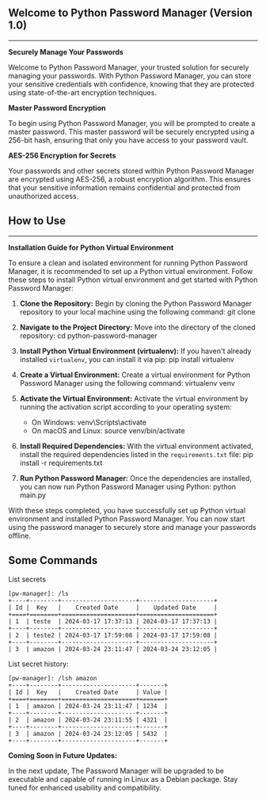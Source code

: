 ## Welcome to Python Password Manager (Version 1.0)
---
**Securely Manage Your Passwords**

Welcome to Python Password Manager, your trusted solution for securely managing your passwords. With Python Password Manager, you can store your sensitive credentials with confidence, knowing that they are protected using state-of-the-art encryption techniques.

**Master Password Encryption**

To begin using Python Password Manager, you will be prompted to create a master password. This master password will be securely encrypted using a 256-bit hash, ensuring that only you have access to your password vault.

**AES-256 Encryption for Secrets**

Your passwords and other secrets stored within Python Password Manager are encrypted using AES-256, a robust encryption algorithm. This ensures that your sensitive information remains confidential and protected from unauthorized access.

## How to Use
---
**Installation Guide for Python Virtual Environment**

To ensure a clean and isolated environment for running Python Password Manager, it is recommended to set up a Python virtual environment. Follow these steps to install Python virtual environment and get started with Python Password Manager:

1. **Clone the Repository:** Begin by cloning the Python Password Manager repository to your local machine using the following command:
   git clone <repository-url>
   
2. **Navigate to the Project Directory:** Move into the directory of the cloned repository:
   cd python-password-manager
   
3. **Install Python Virtual Environment (virtualenv):** If you haven't already installed `virtualenv`, you can install it via pip:
   pip install virtualenv
   
4. **Create a Virtual Environment:** Create a virtual environment for Python Password Manager using the following command:
   virtualenv venv
   
5. **Activate the Virtual Environment:** Activate the virtual environment by running the activation script according to your operating system:
   - On Windows:
     venv\Scripts\activate
   - On macOS and Linux:
     source venv/bin/activate
   
6. **Install Required Dependencies:** With the virtual environment activated, install the required dependencies listed in the `requirements.txt` file:
   pip install -r requirements.txt
   
7. **Run Python Password Manager:** Once the dependencies are installed, you can now run Python Password Manager using Python:
   python main.py

With these steps completed, you have successfully set up Python virtual environment and installed Python Password Manager. You can now start using the password manager to securely store and manage your passwords offline.

## Some Commands

List secrets
```
[pw-manager]: /ls
+----+--------+---------------------+---------------------+
| Id |  Key   |    Created Date     |    Updated Date     |
+====+========+=====================+=====================+
| 1  | teste  | 2024-03-17 17:37:13 | 2024-03-17 17:37:13 |
+----+--------+---------------------+---------------------+
| 2  | teste2 | 2024-03-17 17:59:08 | 2024-03-17 17:59:08 |
+----+--------+---------------------+---------------------+
| 3  | amazon | 2024-03-24 23:11:47 | 2024-03-24 23:12:05 |
```

List secret history:
```
[pw-manager]: /lsh amazon
+----+--------+---------------------+-------+
| Id |  Key   |    Created Date     | Value |
+====+========+=====================+=======+
| 1  | amazon | 2024-03-24 23:11:47 | 1234  |
+----+--------+---------------------+-------+
| 2  | amazon | 2024-03-24 23:11:55 | 4321  |
+----+--------+---------------------+-------+
| 3  | amazon | 2024-03-24 23:12:05 | 5432  |
+----+--------+---------------------+-------+
```

**Coming Soon in Future Updates:**

In the next update, The Password Manager will be upgraded to be executable and capable of running in Linux as a Debian package. Stay tuned for enhanced usability and compatibility.